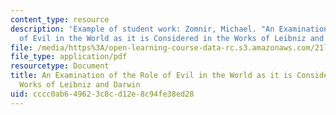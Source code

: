 ```yaml
---
content_type: resource
description: 'Example of student work: Zomnir, Michael. "An Examination of the Role
  of Evil in the World as it is Considered in the Works of Leibniz and Darwin."'
file: /media/https%3A/open-learning-course-data-rc.s3.amazonaws.com/21l-017-the-art-of-the-probable-literature-and-probability-spring-2008/cccc0ab649623c8cd12e8c94fe38ed28_essay2_zomnir.pdf
file_type: application/pdf
resourcetype: Document
title: An Examination of the Role of Evil in the World as it is Considered in the
  Works of Leibniz and Darwin
uid: cccc0ab6-4962-3c8c-d12e-8c94fe38ed28
---
```

